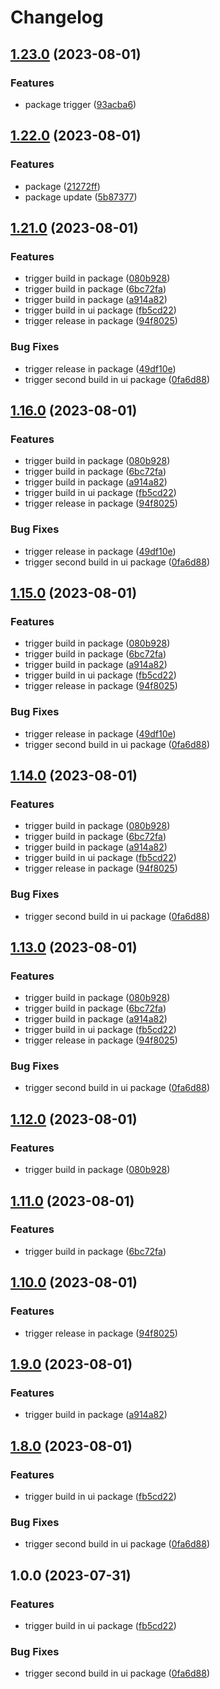 # Changelog

## [1.23.0](https://github.com/alojzy231/release-please-playground/compare/ui-v1.22.0...ui-v1.23.0) (2023-08-01)


### Features

* package trigger ([93acba6](https://github.com/alojzy231/release-please-playground/commit/93acba6560c8fc44215983c8c9ae2805450b726e))

## [1.22.0](https://github.com/alojzy231/release-please-playground/compare/ui-v1.21.0...ui-v1.22.0) (2023-08-01)


### Features

* package ([21272ff](https://github.com/alojzy231/release-please-playground/commit/21272ff38043fdbabd8dc040dc59d3d384f4c391))
* package update ([5b87377](https://github.com/alojzy231/release-please-playground/commit/5b87377c8cf2ddc02f703b544b8528ff47ab7a1b))

## [1.21.0](https://github.com/alojzy231/release-please-playground/compare/ui-v1.20.0...ui-v1.21.0) (2023-08-01)


### Features

* trigger build in package ([080b928](https://github.com/alojzy231/release-please-playground/commit/080b92876e0552dd9e19fa3fd85d7f058c6c0b0f))
* trigger build in package ([6bc72fa](https://github.com/alojzy231/release-please-playground/commit/6bc72facadcbf81a4cee29f10718fe39c5fafe34))
* trigger build in package ([a914a82](https://github.com/alojzy231/release-please-playground/commit/a914a822b309c1253ce47a298f89082ff822d2d1))
* trigger build in ui package ([fb5cd22](https://github.com/alojzy231/release-please-playground/commit/fb5cd227fcbc747a0cd8ab9846645c2004c492cb))
* trigger release in package ([94f8025](https://github.com/alojzy231/release-please-playground/commit/94f80250683777e813cc0db88eb0b4b5380f86bc))


### Bug Fixes

* trigger release in package ([49df10e](https://github.com/alojzy231/release-please-playground/commit/49df10ee502dfee0adccb82281cb8832347064ba))
* trigger second build in ui package ([0fa6d88](https://github.com/alojzy231/release-please-playground/commit/0fa6d88bfd80edbc25c4f0c00156c89c1667165a))

## [1.16.0](https://github.com/alojzy231/release-please-playground/compare/ui-v1.15.0...ui-v1.16.0) (2023-08-01)


### Features

* trigger build in package ([080b928](https://github.com/alojzy231/release-please-playground/commit/080b92876e0552dd9e19fa3fd85d7f058c6c0b0f))
* trigger build in package ([6bc72fa](https://github.com/alojzy231/release-please-playground/commit/6bc72facadcbf81a4cee29f10718fe39c5fafe34))
* trigger build in package ([a914a82](https://github.com/alojzy231/release-please-playground/commit/a914a822b309c1253ce47a298f89082ff822d2d1))
* trigger build in ui package ([fb5cd22](https://github.com/alojzy231/release-please-playground/commit/fb5cd227fcbc747a0cd8ab9846645c2004c492cb))
* trigger release in package ([94f8025](https://github.com/alojzy231/release-please-playground/commit/94f80250683777e813cc0db88eb0b4b5380f86bc))


### Bug Fixes

* trigger release in package ([49df10e](https://github.com/alojzy231/release-please-playground/commit/49df10ee502dfee0adccb82281cb8832347064ba))
* trigger second build in ui package ([0fa6d88](https://github.com/alojzy231/release-please-playground/commit/0fa6d88bfd80edbc25c4f0c00156c89c1667165a))

## [1.15.0](https://github.com/alojzy231/release-please-playground/compare/ui-v1.14.0...ui-v1.15.0) (2023-08-01)


### Features

* trigger build in package ([080b928](https://github.com/alojzy231/release-please-playground/commit/080b92876e0552dd9e19fa3fd85d7f058c6c0b0f))
* trigger build in package ([6bc72fa](https://github.com/alojzy231/release-please-playground/commit/6bc72facadcbf81a4cee29f10718fe39c5fafe34))
* trigger build in package ([a914a82](https://github.com/alojzy231/release-please-playground/commit/a914a822b309c1253ce47a298f89082ff822d2d1))
* trigger build in ui package ([fb5cd22](https://github.com/alojzy231/release-please-playground/commit/fb5cd227fcbc747a0cd8ab9846645c2004c492cb))
* trigger release in package ([94f8025](https://github.com/alojzy231/release-please-playground/commit/94f80250683777e813cc0db88eb0b4b5380f86bc))


### Bug Fixes

* trigger release in package ([49df10e](https://github.com/alojzy231/release-please-playground/commit/49df10ee502dfee0adccb82281cb8832347064ba))
* trigger second build in ui package ([0fa6d88](https://github.com/alojzy231/release-please-playground/commit/0fa6d88bfd80edbc25c4f0c00156c89c1667165a))

## [1.14.0](https://github.com/alojzy231/release-please-playground/compare/ui-v1.13.0...ui-v1.14.0) (2023-08-01)


### Features

* trigger build in package ([080b928](https://github.com/alojzy231/release-please-playground/commit/080b92876e0552dd9e19fa3fd85d7f058c6c0b0f))
* trigger build in package ([6bc72fa](https://github.com/alojzy231/release-please-playground/commit/6bc72facadcbf81a4cee29f10718fe39c5fafe34))
* trigger build in package ([a914a82](https://github.com/alojzy231/release-please-playground/commit/a914a822b309c1253ce47a298f89082ff822d2d1))
* trigger build in ui package ([fb5cd22](https://github.com/alojzy231/release-please-playground/commit/fb5cd227fcbc747a0cd8ab9846645c2004c492cb))
* trigger release in package ([94f8025](https://github.com/alojzy231/release-please-playground/commit/94f80250683777e813cc0db88eb0b4b5380f86bc))


### Bug Fixes

* trigger second build in ui package ([0fa6d88](https://github.com/alojzy231/release-please-playground/commit/0fa6d88bfd80edbc25c4f0c00156c89c1667165a))

## [1.13.0](https://github.com/alojzy231/release-please-playground/compare/ui-v1.12.0...ui-v1.13.0) (2023-08-01)


### Features

* trigger build in package ([080b928](https://github.com/alojzy231/release-please-playground/commit/080b92876e0552dd9e19fa3fd85d7f058c6c0b0f))
* trigger build in package ([6bc72fa](https://github.com/alojzy231/release-please-playground/commit/6bc72facadcbf81a4cee29f10718fe39c5fafe34))
* trigger build in package ([a914a82](https://github.com/alojzy231/release-please-playground/commit/a914a822b309c1253ce47a298f89082ff822d2d1))
* trigger build in ui package ([fb5cd22](https://github.com/alojzy231/release-please-playground/commit/fb5cd227fcbc747a0cd8ab9846645c2004c492cb))
* trigger release in package ([94f8025](https://github.com/alojzy231/release-please-playground/commit/94f80250683777e813cc0db88eb0b4b5380f86bc))


### Bug Fixes

* trigger second build in ui package ([0fa6d88](https://github.com/alojzy231/release-please-playground/commit/0fa6d88bfd80edbc25c4f0c00156c89c1667165a))

## [1.12.0](https://github.com/alojzy231/release-please-playground/compare/ui-v1.11.0...ui-v1.12.0) (2023-08-01)


### Features

* trigger build in package ([080b928](https://github.com/alojzy231/release-please-playground/commit/080b92876e0552dd9e19fa3fd85d7f058c6c0b0f))

## [1.11.0](https://github.com/alojzy231/release-please-playground/compare/ui-v1.10.0...ui-v1.11.0) (2023-08-01)


### Features

* trigger build in package ([6bc72fa](https://github.com/alojzy231/release-please-playground/commit/6bc72facadcbf81a4cee29f10718fe39c5fafe34))

## [1.10.0](https://github.com/alojzy231/release-please-playground/compare/ui-v1.9.0...ui-v1.10.0) (2023-08-01)


### Features

* trigger release in package ([94f8025](https://github.com/alojzy231/release-please-playground/commit/94f80250683777e813cc0db88eb0b4b5380f86bc))

## [1.9.0](https://github.com/alojzy231/release-please-playground/compare/ui-v1.8.0...ui-v1.9.0) (2023-08-01)


### Features

* trigger build in package ([a914a82](https://github.com/alojzy231/release-please-playground/commit/a914a822b309c1253ce47a298f89082ff822d2d1))

## [1.8.0](https://github.com/alojzy231/release-please-playground/compare/ui-v1.7.0...ui-v1.8.0) (2023-08-01)


### Features

* trigger build in ui package ([fb5cd22](https://github.com/alojzy231/release-please-playground/commit/fb5cd227fcbc747a0cd8ab9846645c2004c492cb))


### Bug Fixes

* trigger second build in ui package ([0fa6d88](https://github.com/alojzy231/release-please-playground/commit/0fa6d88bfd80edbc25c4f0c00156c89c1667165a))

## 1.0.0 (2023-07-31)


### Features

* trigger build in ui package ([fb5cd22](https://github.com/alojzy231/release-please-playground/commit/fb5cd227fcbc747a0cd8ab9846645c2004c492cb))


### Bug Fixes

* trigger second build in ui package ([0fa6d88](https://github.com/alojzy231/release-please-playground/commit/0fa6d88bfd80edbc25c4f0c00156c89c1667165a))

